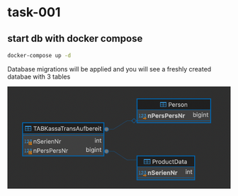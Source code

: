 # task-001

## start db with docker compose
```bash
docker-compose up -d
```

Database migrations will be applied and you will see a freshly created databae with 3 tables

![ddl](image.png)